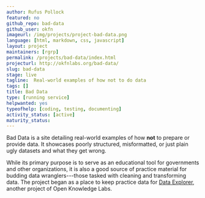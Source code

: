 ```yaml
---
author: Rufus Pollock
featured: no
github_repo: bad-data
github_user: okfn
imageurl: /img/projects/project-bad-data.png
language: [html, markdown, css, javascript]
layout: project
maintainers: [rgrp]
permalink: /projects/bad-data/index.html
projecturl: http://okfnlabs.org/bad-data/
slug: bad-data
stage: live
tagline:  Real-world examples of how not to do data
tags: []
title: Bad Data
type: [running service]
helpwanted: yes
typeofhelp: [coding, testing, documenting]
activity_status: [active]
maturity_status:
---
```


Bad Data is a site detailing real-world examples of how **not** to
prepare or provide data. It showcases poorly structured, misformatted,
or just plain ugly datasets and what they get wrong.

While its primary purpose is to serve as an educational tool for
governments and other organizations, it is also a good source of
practice material for budding data wranglers---those tasked with
cleaning and transforming data.  The project began as a place to keep
practice data for [Data Explorer](/projects/data-explorer/), another
project of Open Knowledge Labs.
